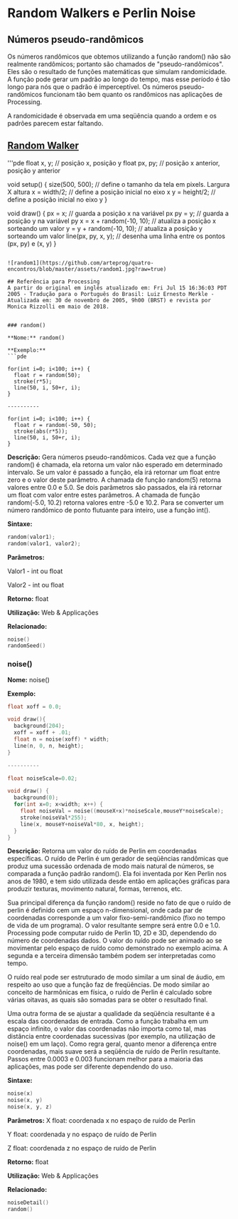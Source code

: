 # Random Walkers e Perlin Noise

## Números pseudo-randômicos 

Os números randômicos que obtemos utilizando a função random() não são realmente randômicos; portanto são chamados de "pseudo-randômicos". Eles são o resultado de funções matemáticas que simulam randomicidade. A função pode gerar um padrão ao longo do tempo, mas esse período é tão longo para nós que o padrão é imperceptível. Os números pseudo-randômicos funcionam tão bem quanto os randômicos nas aplicações de Processing. 

A randomicidade é observada em uma seqüência quando a ordem e os padrões parecem estar faltando.

## [Random Walker](https://github.com/arteprog/Processando-Processing/blob/master/natureza-do-codigo/introducao.md)

'''pde
float x, y; // posição x, posição y
float px, py; // posição x anterior, posição y anterior

void setup() {
  size(500, 500); // define o tamanho da tela em pixels. Largura X altura
  x = width/2; // define a posição inicial no eixo x
  y = height/2; // define a posição inicial no eixo y
}

void draw() {
  px = x; // guarda a posição x na variável px
  py = y; // guarda a posição y na variável py
  x = x + random(-10, 10);  // atualiza a posição x sorteando um valor
  y = y + random(-10, 10); // atualiza a posição y sorteando um valor
  line(px, py, x, y); // desenha uma linha entre os pontos (px, py) e (x, y)
}
```

![random1](https://github.com/arteprog/quatro-encontros/blob/master/assets/random1.jpg?raw=true)

## Referência para Processing
A partir do original em inglês atualizado em: Fri Jul 15 16:36:03 PDT 2005 - Tradução para o Português do Brasil: Luiz Ernesto Merkle - Atualizada em: 30 de novembro de 2005, 9h00 (BRST) e revista por Monica Rizzolli em maio de 2018.


### random()

**Nome:** random()

**Exemplo:**
```pde 

for(int i=0; i<100; i++) {
  float r = random(50);
  stroke(r*5);
  line(50, i, 50+r, i);
}

----------

for(int i=0; i<100; i++) {
  float r = random(-50, 50);
  stroke(abs(r*5));
  line(50, i, 50+r, i);
}
```

**Descrição:** Gera números pseudo-randômicos. Cada vez que a função random() é chamada, ela retorna um valor não esperado em determinado intervalo. Se um valor é passado a função, ela irá retornar um float entre zero e o valor deste parâmetro. A chamada de função  random(5) retorna valores entre 0.0 e 5.0. Se dois parâmetros são passados, ela irá retornar um float com valor entre estes parâmetros. A chamada de função random(-5.0, 10.2)  retorna valores entre -5.0 e 10.2. Para se converter um número randômico de ponto flutuante para inteiro, use a função int().

**Sintaxe:** 
```pde 
random(valor1);
random(valor1, valor2);
```

**Parâmetros:**

Valor1 - int ou float

Valor2 - int ou float

**Retorno:** float

**Utilização:** Web & Applicações

**Relacionado:** 
```pde
noise()
randomSeed()
```

### noise()

**Nome:** noise()

**Exemplo:**
```pde
float xoff = 0.0;

void draw(){
  background(204);
  xoff = xoff + .01;
  float n = noise(xoff) * width;
  line(n, 0, n, height);
}

----------

float noiseScale=0.02;

void draw() {
  background(0);
  for(int x=0; x<width; x++) {
    float noiseVal = noise((mouseX+x)*noiseScale,mouseY*noiseScale);
    stroke(noiseVal*255);
    line(x, mouseY+noiseVal*80, x, height);
  }
}
```

**Descrição:** Retorna um valor do ruído de Perlin em coordenadas específicas. O ruído de Perlin é um gerador de seqüências randômicas que produz uma sucessão ordenada de modo mais natural de números, se comparada a função padrão random().  Ela foi inventada por Ken Perlin nos anos de 1980, e tem sido utilizada desde então em aplicações gráficas para produzir texturas, movimento natural, formas, terrenos, etc. 

Sua principal diferença da função random() reside no fato de que o ruído de perlin é definido cem um espaço n-dimensional, onde cada par de coordenadas corresponde a um valor fixo-semi-randômico (fixo no tempo de vida de um programa). O valor resultante sempre será entre 0.0 e 1.0. Processing pode computar ruido de Perlin 1D, 2D e 3D, dependendo do número de coordenadas dados. O valor do ruído pode ser animado ao se movimentar pelo espaço de ruído como demonstrado no exemplo acima. A segunda e a terceira dimensão também podem ser interpretadas como tempo. 

O ruído real pode ser estruturado de modo similar a um sinal de áudio, em respeito ao uso que a função faz de freqüências. De modo similar ao conceito de harmônicas em física, o ruído de Perlin é calculado sobre várias oitavas, as quais são somadas para se obter o resultado final. 

Uma outra forma de se ajustar a qualidade da seqüência resultante  é a escala das coordenadas de entrada. Como a função trabalha em um espaço infinito, o valor das coordenadas não importa como tal, mas distância entre coordenadas sucessivas (por exemplo, na utilização de noise() em um laço). Como regra geral, quanto menor a diferença entre coordenadas, mais suave será a seqüência de ruído de Perlin resultante. Passos entre 0.0003 e 0.003 funcionam melhor para a maioria das aplicações, mas pode ser diferente dependendo do uso.

**Sintaxe:** 
```pde
noise(x)
noise(x, y)
noise(x, y, z)
```

**Parâmetros:**
X float: coordenada x no espaço de ruído de Perlin

Y float: coordenada y no espaço de ruído de Perlin

Z float: coordenada z no espaço de ruído de Perlin

**Retorno:** float

**Utilização:** Web & Applicações

**Relacionado:** 
```pde
noiseDetail()
random()
```
